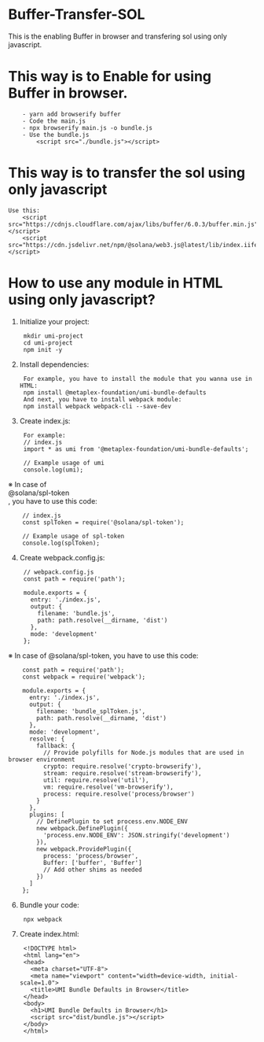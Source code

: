 # Buffer-Transfer-SOL
This is the enabling Buffer in browser and transfering sol using only javascript.

# This way is to Enable for using Buffer in browser.
        - yarn add browserify buffer
        - Code the main.js
        - npx browserify main.js -o bundle.js
        - Use the bundle.js
            <script src="./bundle.js"></script>
        
# This way is to transfer the sol using only javascript
    Use this:
        <script src="https://cdnjs.cloudflare.com/ajax/libs/buffer/6.0.3/buffer.min.js"></script>
        <script src="https://cdn.jsdelivr.net/npm/@solana/web3.js@latest/lib/index.iife.min.js"></script>

# How to use any module in HTML using only javascript?
1. Initialize your project:

        mkdir umi-project
        cd umi-project
        npm init -y

2. Install dependencies:

        For example, you have to install the module that you wanna use in HTML:
        npm install @metaplex-foundation/umi-bundle-defaults
        And next, you have to install webpack module:
        npm install webpack webpack-cli --save-dev

3. Create index.js:
        
        For example:
        // index.js
        import * as umi from '@metaplex-foundation/umi-bundle-defaults';
        
        // Example usage of umi
        console.log(umi);

※ In case of <br>@solana/spl-token</br>, you have to use this code: 

        // index.js
        const splToken = require('@solana/spl-token');
        
        // Example usage of spl-token
        console.log(splToken);

4. Create webpack.config.js:

        // webpack.config.js
        const path = require('path');
        
        module.exports = {
          entry: './index.js',
          output: {
            filename: 'bundle.js',
            path: path.resolve(__dirname, 'dist')
          },
          mode: 'development'
        };
   
※ In case of @solana/spl-token, you have to use this code: 

        const path = require('path');
        const webpack = require('webpack');
        
        module.exports = {
          entry: './index.js',
          output: {
            filename: 'bundle_splToken.js',
            path: path.resolve(__dirname, 'dist')
          },
          mode: 'development',
          resolve: {
            fallback: {
              // Provide polyfills for Node.js modules that are used in browser environment
              crypto: require.resolve('crypto-browserify'),
              stream: require.resolve('stream-browserify'),
              util: require.resolve('util'),
              vm: require.resolve('vm-browserify'),
              process: require.resolve('process/browser')
            }
          },
          plugins: [
            // DefinePlugin to set process.env.NODE_ENV
            new webpack.DefinePlugin({
              'process.env.NODE_ENV': JSON.stringify('development')
            }),
            new webpack.ProvidePlugin({
              process: 'process/browser',
              Buffer: ['buffer', 'Buffer']
              // Add other shims as needed
            })
          ]
        };

6. Bundle your code:

        npx webpack

5. Create index.html:
   
        <!DOCTYPE html>
        <html lang="en">
        <head>
          <meta charset="UTF-8">
          <meta name="viewport" content="width=device-width, initial-scale=1.0">
          <title>UMI Bundle Defaults in Browser</title>
        </head>
        <body>
          <h1>UMI Bundle Defaults in Browser</h1>
          <script src="dist/bundle.js"></script>
        </body>
        </html>

